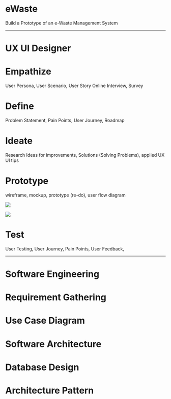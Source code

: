 # eWaste
Build a Prototype of an e-Waste Management System

---------------------------------------------------------------------------
# UX UI Designer


# Empathize 
User Persona, User Scenario, User Story
Online Interview, Survey

# Define
Problem Statement, Pain Points, User Journey, Roadmap

# Ideate
Research Ideas for improvements, Solutions (Solving Problems), applied UX UI tips 

# Prototype 
wireframe, mockup, prototype (re-do), user flow diagram
<p>
  <img src = "https://github.com/user-attachments/assets/709dc2d9-5946-42fd-97b2-086bb6a19633"/>
</p>
<p>
  <img src = "https://github.com/user-attachments/assets/fe567461-dd00-43ad-bd95-57e96ae3bcce"/>
</p>

# Test
User Testing, User Journey, Pain Points, User Feedback, 

---------------------------------------------------------------------------

# Software Engineering

# Requirement Gathering

# Use Case Diagram

# Software Architecture 

# Database Design

# Architecture Pattern 
